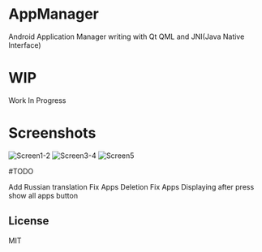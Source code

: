 # AppManager
Android Application Manager writing with Qt QML and JNI(Java Native Interface)

# WIP
Work In Progress

# Screenshots

![Screen1-2](https://i.imgur.com/l06UgIa.png)
![Screen3-4](https://i.imgur.com/0gPFfId.png)
![Screen5](https://i.imgur.com/qTPZkxv.png)

#TODO

Add Russian translation
Fix Apps Deletion
Fix Apps Displaying after press show all apps button

License
----

MIT
